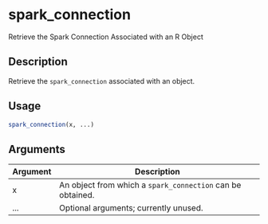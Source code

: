 # spark_connection


Retrieve the Spark Connection Associated with an R Object




## Description

Retrieve the ``spark_connection`` associated with an  object.





## Usage
```r
spark_connection(x, ...)
```




## Arguments


Argument      |Description
------------- |----------------
x | An  object from which a ``spark_connection`` can be obtained.
... | Optional arguments; currently unused.







